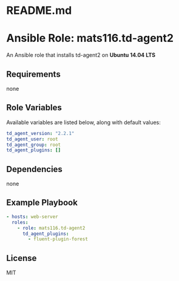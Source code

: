 # README.md
# Ansible Role: mats116.td-agent2

An Ansible role that installs td-agent2 on **Ubuntu 14.04 LTS**

## Requirements

none

## Role Variables

Available variables are listed below, along with default values:

```yaml
td_agent_version: "2.2.1"
td_agent_user: root
td_agent_group: root
td_agent_plugins: []
```

## Dependencies

none

## Example Playbook

```yaml
- hosts: web-server
  roles:
    - role: mats116.td-agent2
      td_agent_plugins:
        - fluent-plugin-forest
```

## License

MIT
